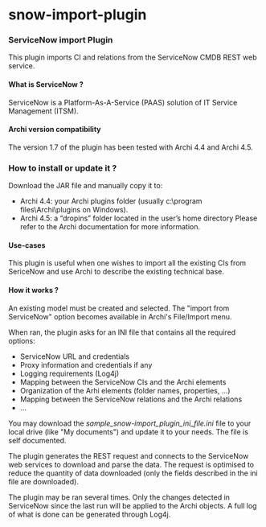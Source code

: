 snow-import-plugin
==================

### ServiceNow import Plugin
This plugin imports CI and relations from the ServiceNow CMDB REST web service.

#### What is ServiceNow ?
ServiceNow is a Platform-As-A-Service (PAAS) solution of IT Service Management (ITSM).

#### Archi version compatibility
The version 1.7 of the plugin has been tested with Archi 4.4 and Archi 4.5.

### How to install or update it ?
Download the JAR file and manually copy it to:
- Archi 4.4: your Archi plugins folder (usually c:\program files\Archi\plugins on Windows).
- Archi 4.5: a “dropins” folder located in the user’s home directory
Please refer to the Archi documentation for more information.

#### Use-cases
This plugin is useful when one wishes to import all the existing CIs from SericeNow and use Archi to describe the existing technical base.

#### How it works ?
An existing model must be created and selected. The "import from ServiceNow" option becomes available in Archi's File/Import menu.

When ran, the plugin asks for an INI file that contains all the required options:
   - ServiceNow URL and credentials
   - Proxy information and credentials if any
   - Logging requirements (Log4j)
   - Mapping between the ServiceNow CIs and the Archi elements
   - Organization of the Arhi elements (folder names, properties, ...)
   - Mapping between the ServiceNow relations and the Archi relations
   - ...

You may download the *sample_snow-import_plugin_ini_file.ini* file to your local drive (like "My documents") and update it to your needs. The file is self documented.
   
The plugin generates the REST request and connects to the ServiceNow web services to download and parse the data. The request is optimised to reduce the quantity of data downloaded (only the fields described in the ini file are downloaded).

The plugin may be ran several times. Only the changes detected in ServiceNow since the last run will be applied to the Archi objects. A full log of what is done can be generated through Log4j.
